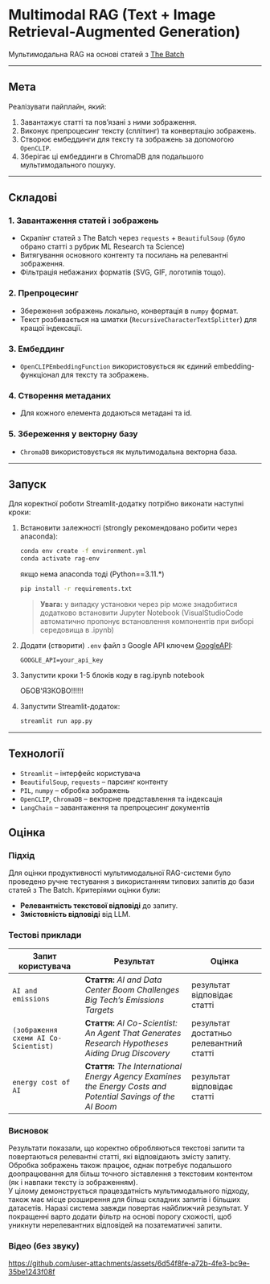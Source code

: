 # Multimodal RAG (Text + Image Retrieval-Augmented Generation)

Мультимодальна RAG на основі статей з [The Batch](https://www.deeplearning.ai/the-batch/)

---

## Мета

Реалізувати пайплайн, який:

1. Завантажує статті та пов’язані з ними зображення.
2. Виконує препроцесинг тексту (сплітинг) та конвертацію зображень.
3. Створює ембеддинги для тексту та зображень за допомогою `OpenCLIP`.
4. Зберігає ці ембеддинги в ChromaDB для подальшого мультимодального пошуку.

---

## Складові

### 1. Завантаження статей і зображень

* Скрапінг статей з The Batch через `requests` + `BeautifulSoup` (було обрано статті з рубрик ML Research та Science)
* Витягування основного контенту та посилань на релевантні зображення.
* Фільтрація небажаних форматів (SVG, GIF, логотипів тощо).

### 2. Препроцесинг

* Збереження зображень локально, конвертація в `numpy` формат.
* Текст розбивається на шматки (`RecursiveCharacterTextSplitter`) для кращої індексації.

### 3. Ембеддинг

* `OpenCLIPEmbeddingFunction` використовується як єдиний embedding-функціонал для тексту та зображень.

### 4. Створення метаданих

* Для кожного елемента додаються метадані та id.

### 5. Збереження у векторну базу

* `ChromaDB` використовується як мультимодальна векторна база.

---

## Запуск

Для коректної роботи Streamlit-додатку потрібно виконати наступні кроки:

1. Встановити залежності (strongly рекомендовано робити через anaconda):


   ```bash
   conda env create -f environment.yml
   conda activate rag-env
   ```

    
    якщо нема anaconda тоді (Python==3.11.*)
    
    ```bash
    pip install -r requirements.txt
    ```
    
    > **Увага:** у випадку установки через pip може знадобитися додатково встановити Jupyter Notebook (VisualStudioCode автоматично пропонує встановлення компонентів при виборі середовища в .ipynb)
2. Додати (створити) `.env` файл з Google API ключем [GoogleAPI](https://aistudio.google.com/apikey):

   ```
   GOOGLE_API=your_api_key
   ```

3. Запустити кроки 1-5 блоків коду в rag.ipynb notebook

    ОБОВ'ЯЗКОВО!!!!!!

4. Запустити Streamlit-додаток:

   ```bash
   streamlit run app.py
   ```

---

## Технології

* `Streamlit` – інтерфейс користувача
* `BeautifulSoup`, `requests` – парсинг контенту
* `PIL`, `numpy` – обробка зображень
* `OpenCLIP`, `ChromaDB` – векторне представлення та індексація
* `LangChain` – завантаження та препроцесинг документів

## Оцінка

### Підхід

Для оцінки продуктивності мультимодальної RAG-системи було проведено ручне тестування з використанням типових запитів до бази статей з The Batch. Критеріями оцінки були:

* **Релевантність текстової відповіді** до запиту.
* **Змістовність відповіді** від LLM.

### Тестові приклади

| Запит користувача   | Результат                                                                                                                                              | Оцінка        |
|---------------------|--------------------------------------------------------------------------------------------------------------------------------------------------------|---------------|
| `AI and emissions`  | **Стаття:** *AI and Data Center Boom Challenges Big Tech’s Emissions Targets* | результат відповідає статті |
| `(зображення схеми AI Co-Scientist)`     | **Стаття:** *AI Co-Scientist: An Agent That Generates Research Hypotheses Aiding Drug Discovery* | результат достатньо релевантний статті |
| `energy cost of AI` | **Стаття:** *The International Energy Agency Examines the Energy Costs and Potential Savings of the AI Boom* | результат відповідає статті |

### Висновок

Результати показали, що коректно обробляються текстові запити та повертаються релевантні статті, які відповідають змісту запиту.  
Обробка зображень також працює, однак потребує подальшого доопрацювання для більш точного зіставлення з текстовим контентом (як і навпаки тексту із зображенням).  
У цілому демонструється працездатність мультимодального підходу, також має місце розширення для більш складних запитів і більших датасетів.
Наразі система завжди повертає найближчий результат. У покращенні варто додати фільтр на основі порогу схожості, щоб уникнути нерелевантних відповідей на позатематичні запити.

### Відео (без звуку)

https://github.com/user-attachments/assets/6d54f8fe-a72b-4fe3-bc9e-35be1243f08f

